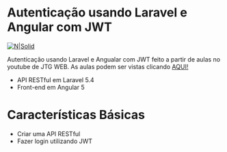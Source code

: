 # Autenticação usando Laravel e Angular com JWT

[![N|Solid](https://i.ytimg.com/vi/qA5bwYfmAqE/maxresdefault.jpg)](https://www.youtube.com/watch?v=LagR_99_TX4&list=PLSYIyzca1f9wDBcmWgJIKzTehkwO8PknP)

Autenticação usando Laravel e Angualar com JWT feito a partir de aulas no youtube de JTG WEB.  As aulas podem ser vistas clicando [AQUI!](http://breakdance.io)

  - API RESTful em Laravel 5.4
  - Front-end em Angular 5


# Características Básicas

  - Criar uma API RESTful
  - Fazer login utilizando JWT
